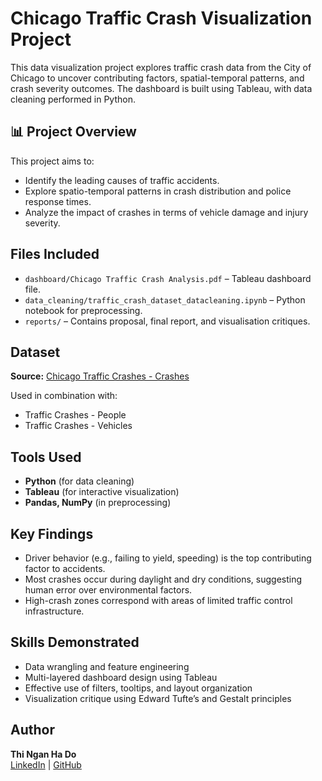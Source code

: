 # Chicago Traffic Crash Visualization Project

This data visualization project explores traffic crash data from the City of Chicago to uncover contributing factors, spatial-temporal patterns, and crash severity outcomes. The dashboard is built using Tableau, with data cleaning performed in Python.

## 📊 Project Overview
This project aims to:
- Identify the leading causes of traffic accidents.
- Explore spatio-temporal patterns in crash distribution and police response times.
- Analyze the impact of crashes in terms of vehicle damage and injury severity.

## Files Included
- `dashboard/Chicago Traffic Crash Analysis.pdf` – Tableau dashboard file.
- `data_cleaning/traffic_crash_dataset_datacleaning.ipynb` – Python notebook for preprocessing.
- `reports/` – Contains proposal, final report, and visualisation critiques.

## Dataset
**Source:** [Chicago Traffic Crashes - Crashes](https://data.cityofchicago.org/Transportation/Traffic-Crashes-Crashes/85ca-t3if/about_data)

Used in combination with:
- Traffic Crashes - People
- Traffic Crashes - Vehicles

## Tools Used
- **Python** (for data cleaning)
- **Tableau** (for interactive visualization)
- **Pandas, NumPy** (in preprocessing)

## Key Findings
- Driver behavior (e.g., failing to yield, speeding) is the top contributing factor to accidents.
- Most crashes occur during daylight and dry conditions, suggesting human error over environmental factors.
- High-crash zones correspond with areas of limited traffic control infrastructure.

## Skills Demonstrated
- Data wrangling and feature engineering
- Multi-layered dashboard design using Tableau
- Effective use of filters, tooltips, and layout organization
- Visualization critique using Edward Tufte’s and Gestalt principles

## Author
**Thi Ngan Ha Do**  
[LinkedIn](#) | [GitHub](https://github.com/thinganhado)

